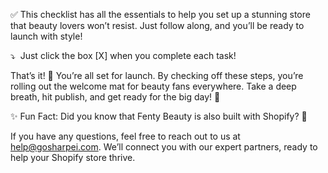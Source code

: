 <!-- Unsupported block type: callout -->





<!-- Unsupported block type: image -->



✅ This checklist has all the essentials to help you set up a stunning store that beauty lovers won’t resist. Just follow along, and you’ll be ready to launch with style!

⤵️  Just click the box [X] when you complete each task!



<!-- Unsupported block type: to_do -->

<!-- Unsupported block type: to_do -->

<!-- Unsupported block type: to_do -->

<!-- Unsupported block type: to_do -->



<!-- Unsupported block type: to_do -->



<!-- Unsupported block type: to_do -->

<!-- Unsupported block type: to_do -->

<!-- Unsupported block type: to_do -->

<!-- Unsupported block type: to_do -->



<!-- Unsupported block type: to_do -->



<!-- Unsupported block type: to_do -->



<!-- Unsupported block type: to_do -->



<!-- Unsupported block type: to_do -->

<!-- Unsupported block type: to_do -->

That’s it! 🎉 You’re all set for launch. By checking off these steps, you’re rolling out the welcome mat for beauty fans everywhere. Take a deep breath, hit publish, and get ready for the big day! 🌟

✨ Fun Fact: Did you know that Fenty Beauty is also built with Shopify? 🎉



If you have any questions, feel free to reach out to us at help@gosharpei.com. We’ll connect you with our expert partners, ready to help your Shopify store thrive.

